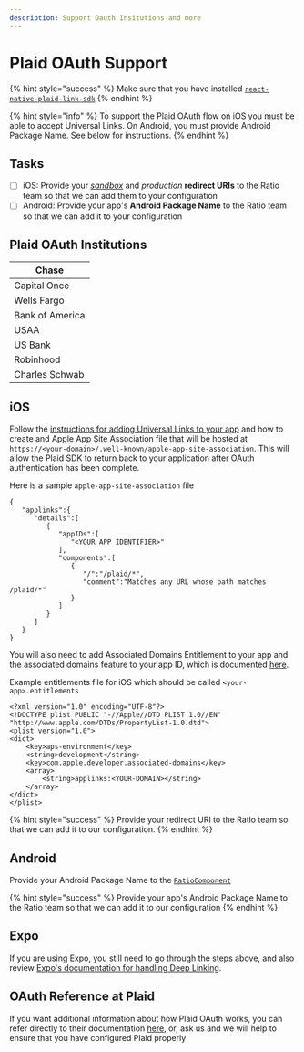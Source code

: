 ```yaml
---
description: Support Oauth Insitutions and more
---
```


# Plaid OAuth Support

{% hint style="success" %}
Make sure that you have installed [`react-native-plaid-link-sdk`](../../integration-methods/react-native/installation.md)
{% endhint %}

{% hint style="info" %}
To support the Plaid OAuth flow on iOS you must be able to accept Universal Links.  On Android, you must provide Android Package Name. See below for instructions.
{% endhint %}

## Tasks

* [ ] iOS: Provide your [_sandbox_](../sandbox-testing.md#plaid-oauth-redirect-uris) and _production_ **redirect URIs** to the Ratio team so that we can add them to your configuration
* [ ] Android: Provide your app's **Android Package Name** to the Ratio team so that we can add it to your configuration

## Plaid OAuth Institutions &#x20;

| Chase           |
| --------------- |
| Capital Once    |
| Wells Fargo     |
| Bank of America |
| USAA            |
| US Bank         |
| Robinhood       |
| Charles Schwab  |

## iOS

Follow the [instructions for adding Universal Links to your app](https://developer.apple.com/documentation/xcode/allowing-apps-and-websites-to-link-to-your-content?language=objc) and how to create and Apple App Site Association file that will be hosted at `https://<your-domain>/.well-known/apple-app-site-association`. This will allow the Plaid SDK to return back to your application after OAuth authentication has been complete.

Here is a sample `apple-app-site-association` file

```
{
   "applinks":{
      "details":[
         {
            "appIDs":[
               "<YOUR APP IDENTIFIER>"
            ],
            "components":[
               {
                  "/":"/plaid/*",
                  "comment":"Matches any URL whose path matches /plaid/*"
               }
            ]
         }
      ]
   }
}

```

You will also need to add Associated Domains Entitlement to your app and the associated domains feature to your app ID, which is documented [here](https://developer.apple.com/documentation/Xcode/supporting-associated-domains?language=objc).

Example entitlements file for iOS which should be called `<your-app>.entitlements`

```
<?xml version="1.0" encoding="UTF-8"?>
<!DOCTYPE plist PUBLIC "-//Apple//DTD PLIST 1.0//EN" "http://www.apple.com/DTDs/PropertyList-1.0.dtd">
<plist version="1.0">
<dict>
	<key>aps-environment</key>
	<string>development</string>
	<key>com.apple.developer.associated-domains</key>
	<array>
		<string>applinks:<YOUR-DOMAIN></string>
	</array>
</dict>
</plist>

```

{% hint style="success" %}
Provide your redirect URI to the Ratio team so that we can add it to our configuration.
{% endhint %}

## Android

Provide your Android Package Name to the [`RatioComponent`](../../integration-methods/react-native/session-token-and-wallet-signing.md)

{% hint style="success" %}
Provide your app's Android Package Name to the Ratio team so that we can add it to our configuration
{% endhint %}

## Expo

If you are using Expo, you still need to go through the steps above, and also review [Expo's documentation for handling Deep Linking](https://docs.expo.dev/guides/deep-linking/).

## OAuth Reference at Plaid

If you want additional information about how Plaid OAuth works, you can refer directly to their documentation [here](https://plaid.com/docs/link/oauth/), or, ask us and we will help to ensure that you have configured Plaid properly
